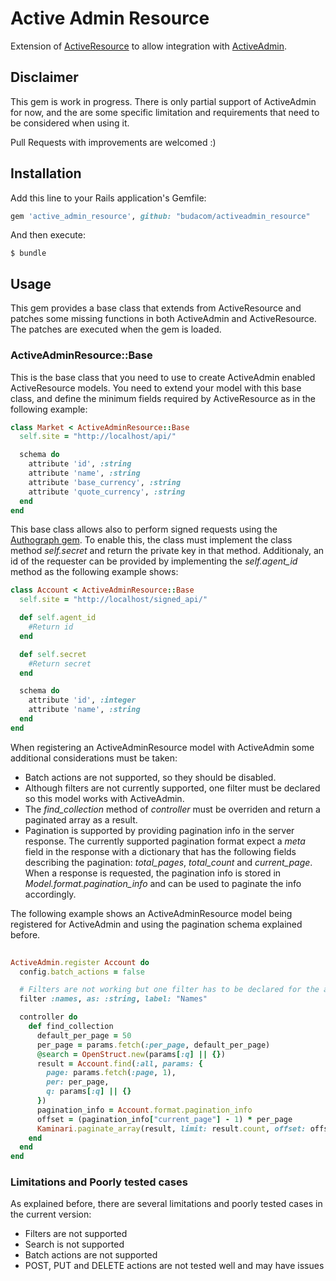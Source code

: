 # Active Admin Resource

Extension of [ActiveResource](https://github.com/rails/activeresource) to allow integration
with [ActiveAdmin](https://github.com/activeadmin/activeadmin).

## Disclaimer

This gem is work in progress. There is only partial support of ActiveAdmin for now, and the are some specific limitation and requirements that need to be considered when using it. 

Pull Requests with improvements are welcomed :)

## Installation

Add this line to your Rails application's Gemfile:

```ruby
gem 'active_admin_resource', github: "budacom/activeadmin_resource"
```

And then execute:

    $ bundle

## Usage

This gem provides a base class that extends from ActiveResource and patches some missing functions in both ActiveAdmin and ActiveResource. The patches are executed when the gem is loaded.

### ActiveAdminResource::Base

This is the base class that you need to use to create ActiveAdmin enabled ActiveResource models. You need to extend your model with this base class, and define the minimum fields required by ActiveResource as in the following example: 

```ruby
class Market < ActiveAdminResource::Base
  self.site = "http://localhost/api/"

  schema do
    attribute 'id', :string
    attribute 'name', :string
    attribute 'base_currency', :string
    attribute 'quote_currency', :string
  end
end
```

This base class allows also to perform signed requests using the [Authograph gem](https://github.com/budacom/authograph/). To enable this, the class must implement the class method *self.secret* and return the private key in that method. Additionaly, an id of the requester can be provided by implementing the *self.agent_id* method as the following example shows:  

```ruby
class Account < ActiveAdminResource::Base
  self.site = "http://localhost/signed_api/"

  def self.agent_id
    #Return id
  end

  def self.secret
    #Return secret
  end

  schema do
    attribute 'id', :integer
    attribute 'name', :string
  end
end

```
When registering an ActiveAdminResource model with ActiveAdmin some additional considerations must be taken:


* Batch actions are not supported, so they should be disabled.
* Although filters are not currently supported, one filter must be declared so this model works with ActiveAdmin.
* The *find_collection* method of *controller* must be overriden and return a paginated array as a result.
* Pagination is supported by providing pagination info in the server response. The currently supported pagination format expect a *meta* field in the response with a dictionary that has the following fields describing the pagination: *total_pages*, *total_count* and *current_page*.
When a response is requested, the pagination info is stored in *Model.format.pagination_info* and can be used to paginate the info accordingly.


The following example shows an ActiveAdminResource model being registered for ActiveAdmin and using the pagination schema explained before. 

```ruby
  
ActiveAdmin.register Account do
  config.batch_actions = false

  # Filters are not working but one filter has to be declared for the admin to work
  filter :names, as: :string, label: "Names"

  controller do
    def find_collection
      default_per_page = 50
      per_page = params.fetch(:per_page, default_per_page)
      @search = OpenStruct.new(params[:q] || {})
      result = Account.find(:all, params: {
        page: params.fetch(:page, 1),
        per: per_page,
        q: params[:q] || {}
      })
      pagination_info = Account.format.pagination_info
      offset = (pagination_info["current_page"] - 1) * per_page
      Kaminari.paginate_array(result, limit: result.count, offset: offset, total_count: pagination_info["total_count"])
    end
  end
end

```


### Limitations and Poorly tested cases

As explained before, there are several limitations and poorly tested cases in the current version:

* Filters are not supported
* Search is not supported
* Batch actions are not supported
* POST, PUT and DELETE actions are not tested well and may have issues
